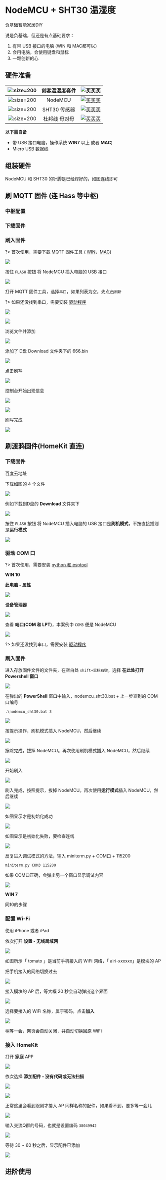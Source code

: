 # NodeMCU + SHT30 温湿度

负基础智能家居DIY 




说是负基础，但还是有点基础要求：

1. 有带 USB 接口的电脑 (WIN 和 MAC都可以）
2. 会用电脑，会使用键盘和鼠标
3. 一颗创新的心



## 硬件准备

| ![](http://pic.airijia.com/doc/20181122164201.png ':size=200')| 创客温湿度套件 |  [![买买买](http://cdn.airijia.com/b6eca8da724952cc0251.gif ':size=150')](https://item.taobao.com/item.htm?id=577014079869) | 
|:-:|:-:|:-:|
| ![](http://pic.airijia.com/doc/20181205171519.png ':size=200')| NodeMCU  |  [![买买买](http://cdn.airijia.com/b6eca8da724952cc0251.gif ':size=150')](https://item.taobao.com/item.htm?id=45559178968) |
| ![](http://pic.airijia.com/doc/20181122161759.png ':size=200')| SHT30 传感器 |  [![买买买](http://cdn.airijia.com/b6eca8da724952cc0251.gif ':size=150')](https://item.taobao.com/item.htm?id=45528507062) |
| ![](http://pic.airijia.com/doc/20181122162418.png ':size=200')| 杜邦线 母对母 |  [![买买买](http://cdn.airijia.com/b6eca8da724952cc0251.gif ':size=150')](https://item.taobao.com/item.htm?id=45608073136) |


**以下需自备**

- 带 USB 接口电脑，操作系统 **WIN7** 以上 或者 **MAC**)
- Micro USB 数据线


## 组装硬件

NodeMCU 和 SHT30 的针脚是已经焊好的，如图连线即可









## 刷 MQTT 固件 (连 Hass 等中枢)

### 中枢配置







### 下载固件



### 刷入固件

?> 首次使用，需要下载 MQTT 固件工具 ( [WIN](http://pic.airijia.com/download/win.zip)，[MAC](http://pic.airijia.com/download/mac.zip))
 
![](https://ws1.sinaimg.cn/large/007fN5Xegy1fxgto0jvc6j30pb0nizlv.jpg)





按住 `FLASH` 按钮 将 NodeMCU  插入电脑的 USB 接口

![](http://pic.airijia.com/doc/20181207125621.png)











打开 MQTT 固件工具，选择`串口`，如果列表为空，先点击`刷新`

?>  如果还没找到串口，需要安装 [驱动程序](diy/nodemcu/)

![](https://ws1.sinaimg.cn/large/007fN5Xegy1fxgtwlzzh9j30o30bvjrp.jpg)

![](https://ws1.sinaimg.cn/large/007fN5Xegy1fxgtxnl1agj30o60a20t4.jpg)


浏览文件并添加

![](https://ws1.sinaimg.cn/large/007fN5Xegy1fxgtyujlmyj30oj0atq37.jpg)

添加了 D盘 Download 文件夹下的 666.bin

![](https://ws1.sinaimg.cn/large/007fN5Xegy1fxgtzy4vl9j30o90ayzkk.jpg)



点击刷写

![](https://ws1.sinaimg.cn/large/007fN5Xegy1fxgu36iiwkj30o708xjro.jpg)


控制台开始出现信息


![](https://ws1.sinaimg.cn/large/007fN5Xegy1fxgu4jloa0j30oe0f475f.jpg)

![](https://ws1.sinaimg.cn/large/007fN5Xegy1fxgu4zif2rj30nx0ic76b.jpg)

刷写完成

![](https://ws1.sinaimg.cn/large/007fN5Xegy1fxgu7vjt18j30o30irjtc.jpg)













## 刷渡鸦固件(HomeKit 直连)

### 下载固件

百度云地址



下载如图的 4 个文件

![](http://pic.airijia.com/doc/20181218100123.png)


例如下载到D盘的 **Download** 文件夹下

![](http://pic.airijia.com/doc/20181218100833.png)


按住 `FLASH` 按钮 将 NodeMCU  插入电脑的 USB 接口是**刷机模式**，不按直接插则是**运行模式**

![](http://pic.airijia.com/doc/20181207125621.png)



### 驱动 COM 口


?> 首次使用，需要安装 [python 和 esptool](diy/esptool)

**WIN 10**

**此电脑 - 属性**

![](http://pic.airijia.com/doc/20181218101240.png)


**设备管理器**

![](http://pic.airijia.com/doc/20181218101326.png)


查看 **端口(COM 和 LPT)**，本案例中 `COM3` 便是 NodeMCU


![](http://pic.airijia.com/doc/20181218101423.png)


?>  如果还没找到串口，需要安装 [驱动程序](diy/nodemcu/)

### 刷入固件

进入存放固件文件的文件夹，在空白处 `shift+鼠标右键`，选择 **在此处打开 Powershell 窗口**


![](http://pic.airijia.com/doc/20181218103251.png)


在弹出的 **PowerShell** 窗口中输入，nodemcu_sht30.bat + 上一步查到的 COM 口编号

```
.\nodemcu_sht30.bat 3
```

![](http://pic.airijia.com/doc/20181218103944.png)


按提示操作，刷机模式插入 NodeMCU，然后继续


![](http://pic.airijia.com/doc/20181218104019.png)

擦除完成，拔掉 NodeMCU。再次使用刷机模式插入 NodeMCU，然后继续

![](http://pic.airijia.com/doc/20181218104443.png)

开始刷入

![](http://pic.airijia.com/doc/20181218104647.png)


刷入完成，按照提示，拔掉 NodeMCU。再次使用**运行模式**插入 NodeMCU，然后继续

![](http://pic.airijia.com/doc/20181218104732.png)



如图显示才是初始化成功


![](http://pic.airijia.com/doc/20181218105010.png)


如图显示是初始化失败，要检查连线

![](http://pic.airijia.com/doc/20181218105210.png)


反复进入调试模式的方法，输入 miniterm.py + COM口 + 115200

```
miniterm.py COM3 115200
```

如果 COM口正确，会弹出另一个窗口显示调试内容

![](http://pic.airijia.com/doc/20181218105501.png)



**WIN 7**

同10的步骤




### 配置 Wi-Fi

使用 iPhone 或者 iPad

依次打开 **设置 -  无线局域网**

![](https://ws1.sinaimg.cn/large/007fN5Xegy1fv5bv798osj313c0tj11o.jpg)

如图所示「 tomato 」是当前手机接入的 WiFi 网络，「 airi-xxxxxx」是模块的 AP

把手机接入的网络切换过去

![](https://ws1.sinaimg.cn/large/007fN5Xegy1fv5bv0fn4pj314z0uqajh.jpg)

接入模块的 AP 后，等大概 20 秒会自动弹出这个界面



![](https://ws1.sinaimg.cn/large/007fN5Xegy1fv5buigbgtj318g0xc7ax.jpg)

选择要接入的 WiFi 名称，属于密码，点击**加入**

![](https://ws1.sinaimg.cn/large/007fN5Xegy1fv5bu81f1mj313a0tptd8.jpg)

稍等一会，网页会自动关闭，并自动切换回原 WiFi



### 接入 HomeKit



打开 **家庭** APP

![](https://ws1.sinaimg.cn/large/007fN5Xegy1fv5btipro1j31710wdx6p.jpg)

依次选择 **添加配件 - 没有代码或无法扫描**

![](https://ws1.sinaimg.cn/large/007fN5Xegy1fv5bt5et03j317p0tre81.jpg)

![](https://ws1.sinaimg.cn/large/007fN5Xegy1fv5bsxvarnj31240q11kx.jpg)

正常这里会看到跟刚才接入 AP 同样名称的配件，如果看不到，要多等一会儿

![](https://ws1.sinaimg.cn/large/007fN5Xegy1fv5bskjgp7j317y0nfqn0.jpg)

输入交流Q群的号码，也就是设置编码 `38049942`

![](https://ws1.sinaimg.cn/large/007fN5Xegy1fv5bsakzffj30v90eutfl.jpg)

等待 30 ~ 60 秒之后，显示配件已添加

![](https://ws1.sinaimg.cn/large/007fN5Xegy1fv5brk7sacj317m0tp1kx.jpg)











## 进阶使用





